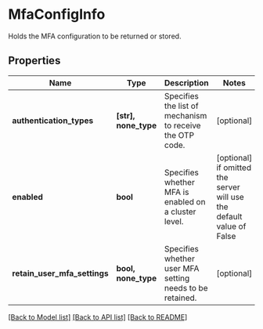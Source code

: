 # MfaConfigInfo

Holds the MFA configuration to be returned or stored.

## Properties
Name | Type | Description | Notes
------------ | ------------- | ------------- | -------------
**authentication_types** | **[str], none_type** | Specifies the list of mechanism to receive the OTP code. | [optional] 
**enabled** | **bool** | Specifies whether MFA is enabled on a cluster level. | [optional]  if omitted the server will use the default value of False
**retain_user_mfa_settings** | **bool, none_type** | Specifies whether user MFA setting needs to be retained. | [optional] 

[[Back to Model list]](../README.md#documentation-for-models) [[Back to API list]](../README.md#documentation-for-api-endpoints) [[Back to README]](../README.md)


